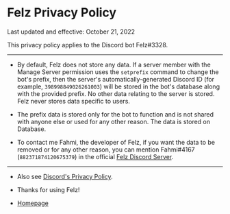 # Felz Privacy Policy

Last updated and effective: October 21, 2022

This privacy policy applies to the Discord bot Felz#3328.

---

- By default, Felz does not store any data. If a server member with the Manage Server permission uses the `setprefix` command to change the bot's prefix, then the server's automatically-generated Discord ID (for example, `398998849026261003`) will be stored in the bot's database along with the provided prefix. No other data relating to the server is stored. Felz never stores data specific to users.

- The prefix data is stored only for the bot to function and is not shared with anyone else or used for any other reason. The data is stored on Database.

- To contact me Fahmi, the developer of Felz, if you want the data to be removed or for any other reason, you can mention Fahmi#4167 (`882371874120675379`) in the official [Felz Discord Server](https://discord.gg/VEpgPRSGCw).

---
- Also see [Discord's Privacy Policy](https://discord.com/privacy).

- Thanks for using Felz!

- [Homepage](/)
